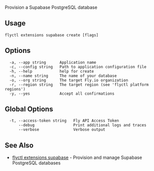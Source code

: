 Provision a Supabase PostgreSQL database


## Usage
~~~
flyctl extensions supabase create [flags]
~~~

## Options

~~~
  -a, --app string      Application name
  -c, --config string   Path to application configuration file
  -h, --help            help for create
  -n, --name string     The name of your database
  -o, --org string      The target Fly.io organization
  -r, --region string   The target region (see 'flyctl platform regions')
  -y, --yes             Accept all confirmations
~~~

## Global Options

~~~
  -t, --access-token string   Fly API Access Token
      --debug                 Print additional logs and traces
      --verbose               Verbose output
~~~

## See Also

* [flyctl extensions supabase](/docs/flyctl/extensions-supabase/)	 - Provision and manage Supabase PostgreSQL databases

